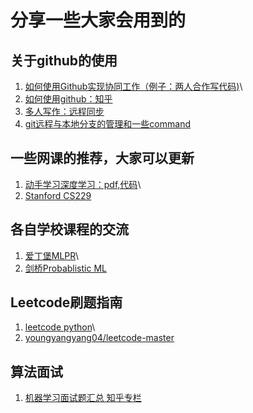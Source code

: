 # 分享一些大家会用到的

## 关于github的使用
1. [如何使用Github实现协同工作（例子：两人合作写代码)](https://blog.csdn.net/Jenny_WJN/article/details/104209062?utm_medium=distribute.pc_relevant.none-task-blog-2%7Edefault%7EBlogCommendFromMachineLearnPai2%7Edefault-2.control&depth_1-utm_source=distribute.pc_relevant.none-task-blog-2%7Edefault%7EBlogCommendFromMachineLearnPai2%7Edefault-2.control)\
2. [如何使用github：知乎](https://www.zhihu.com/question/30119197/answer/1877067450)
3. [多人写作：远程同步](https://blog.csdn.net/qq_39584294/article/details/81393751?utm_medium=distribute.pc_relevant.none-task-blog-baidujs_baidulandingword-5&spm=1001.2101.3001.4242)
4. [git远程与本地分支的管理和一些command](https://blog.csdn.net/duxing_langzi/article/details/80295573?ops_request_misc=%257B%2522request%255Fid%2522%253A%2522162120622216780261991859%2522%252C%2522scm%2522%253A%252220140713.130102334..%2522%257D&request_id=162120622216780261991859&biz_id=0&utm_medium=distribute.pc_search_result.none-task-blog-2~all~sobaiduend~default-1-80295573.first_rank_v2_pc_rank_v29&utm_term=git+%E5%88%A0%E9%99%A4%E8%BF%9C%E7%A8%8B%E5%88%86%E6%94%AF%E5%91%BD%E4%BB%A4)


## 一些网课的推荐，大家可以更新
1. [动手学习深度学习：pdf,代码](http://zh.d2l.ai/)\
2. [Stanford CS229](http://cs229.stanford.edu/syllabus.html)

## 各自学校课程的交流
1. [爱丁堡MLPR](https://mlpr.inf.ed.ac.uk/2020/)\
2. [剑桥Probablistic ML](https://www.cl.cam.ac.uk/teaching/2021/LE49/materials.html)


## Leetcode刷题指南
1. [leetcode python](https://lei-d.gitbook.io/leetcode/)\
2. [youngyangyang04/leetcode-master](https://github.com/youngyangyang04/leetcode-master/tree/master/problems)

## 算法面试
1. [机器学习面试题汇总 知乎专栏](https://www.zhihu.com/column/c_12961250)
